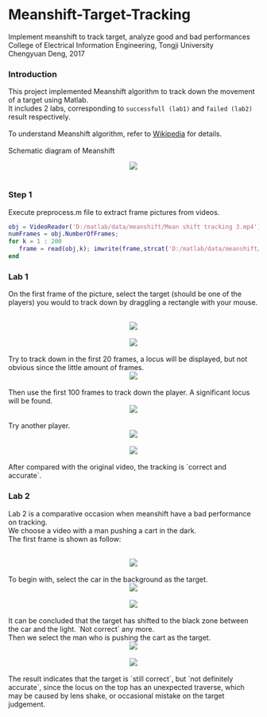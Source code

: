 # Meanshift-Target-Tracking
  Implement meanshift to track target, analyze good and bad performances  
  College of Electrical Information Engineering, Tongji University  
  Chengyuan Deng, 2017  

  ### Introduction
  This project implemented Meanshift algorithm to track down the movement of a target using Matlab.  
  It includes 2 labs, corresponding to `successfull (lab1)` and `failed (lab2)` result respectively.  
  <br />
  To understand Meanshift algorithm, refer to [Wikipedia](https://en.wikipedia.org/wiki/Mean_shift) for details.   
  <br />
  Schematic diagram of Meanshift
  <br />
  <div align=center>
	<img src="https://raw.githubusercontent.com/DrvoiDcy7/Meanshift-Target-Tracking/master/img/fig1.jpg">
  </div>
  <br />
  
  ### Step 1  
  Execute preprocess.m file to extract frame pictures from videos.  
  ```matlab
obj = VideoReader('D:/matlab/data/meanshift/Mean shift tracking 3.mp4');
numFrames = obj.NumberOfFrames;
for k = 1 : 200     
     frame = read(obj,k); imwrite(frame,strcat('D:/matlab/data/meanshift/img',num2str(k),'.jpg'),'jpg');
end
  ```
  ### Lab 1
  On the first frame of the picture, select the target (should be one of the players) you would to track down by draggling a rectangle with your mouse.  
  <br/>
  <div align=center>
	<img src="https://raw.githubusercontent.com/DrvoiDcy7/Meanshift-Target-Tracking/master/img/lab1/fig2.jpg">
  </div>
  <br/>
  <div align=center>
	<img src="https://raw.githubusercontent.com/DrvoiDcy7/Meanshift-Target-Tracking/master/img/lab1/fig3.jpg">
  </div>
  <br/>
  Try to track down in the first 20 frames, a locus will be displayed, but not obvious since the little amount of frames.  
  <br/>
  <div align=center>
	<img src="https://raw.githubusercontent.com/DrvoiDcy7/Meanshift-Target-Tracking/master/img/lab1/fig4.jpg">
  </div>
  <br/>
  Then use the first 100 frames to track down the player. A significant locus will be found.   
  <br/>
  <div align=center>
	<img src="https://raw.githubusercontent.com/DrvoiDcy7/Meanshift-Target-Tracking/master/img/lab1/fig6.jpg">
  </div>
  </br>
  Try another player.  
  <br/>
  <div align=center>
	<img src="https://raw.githubusercontent.com/DrvoiDcy7/Meanshift-Target-Tracking/master/img/lab1/fig7.jpg">
  </div>
  <br/>
  <div align=center>
	<img src="https://raw.githubusercontent.com/DrvoiDcy7/Meanshift-Target-Tracking/master/img/lab1/fig8.jpg">
  </div>
  <br/>
  After compared with the original video, the tracking is `correct and accurate`.
  
  ### Lab 2
  Lab 2 is a comparative occasion when meanshift have a bad performance on tracking.  
  We choose a video with a man pushing a cart in the dark.  
  The first frame is shown as follow:  
  <br/>
  <div align=center>
	<img src="https://raw.githubusercontent.com/DrvoiDcy7/Meanshift-Target-Tracking/master/img/lab2/fig9.jpg">
  </div>
  <br/>
  To begin with, select the car in the background as the target.
  <div align=center>
	<img src="https://raw.githubusercontent.com/DrvoiDcy7/Meanshift-Target-Tracking/master/img/lab2/fig10.jpg">
  </div>
  <br/>
  <div align=center>
	<img src="https://raw.githubusercontent.com/DrvoiDcy7/Meanshift-Target-Tracking/master/img/lab2/fig11.jpg">
  </div>
  <br/>
    It can be concluded that the target has shifted to the black zone between the car and the light. `Not correct` any more.  
    <br/>
    Then we select the man who is pushing the cart as the target.    
  <br />
  <div align=center>
	<img src="https://raw.githubusercontent.com/DrvoiDcy7/Meanshift-Target-Tracking/master/img/lab2/fig12.jpg">
  </div>
  <br/>
  <div align=center>
	<img src="https://raw.githubusercontent.com/DrvoiDcy7/Meanshift-Target-Tracking/master/img/lab2/fig13.jpg">
  </div>
  <br/>
  The result indicates that the target is `still correct`, but `not definitely accurate`, since the locus on the top has an unexpected traverse, which may be caused by lens shake, or occasional mistake on the target judgement.  
